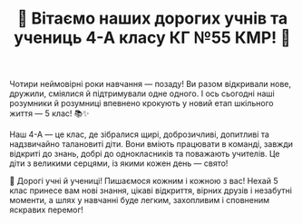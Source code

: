 ﻿---
title: 🎉 Вітаємо наших дорогих учнів та учениць 4-А класу КГ №55 КМР! 🎉
---

Чотири неймовірні роки навчання — позаду!  Ви разом відкривали нове, дружили, сміялися й підтримували одне одного. І ось сьогодні наші розумники й розумниці впевнено крокують у новий етап шкільного життя — 5 клас! 📚✨

Наш 4-А — це клас, де зібралися щирі, доброзичливі, допитливі та надзвичайно талановиті діти. Вони вміють працювати в команді, завжди відкриті до знань, добрі до однокласників та поважають учителів. Це діти з великими серцями, із якими кожен день — свято!

🧡 Дорогі учні й учениці! Пишаємося кожним і кожною з вас! Нехай 5 клас принесе вам нові знання, цікаві відкриття, вірних друзів і незабутні моменти, а шлях у навчанні буде легким, захопливим і сповненим яскравих перемог!

<fbvideo id="1349428719618223" />
<fbvideo id="8141416975982041" />